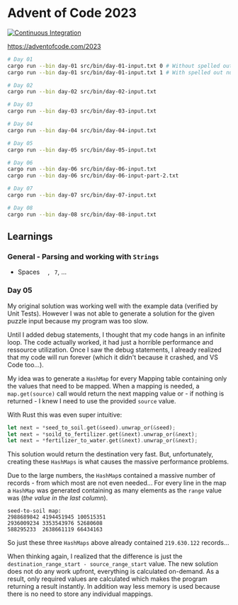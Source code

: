 # Advent of Code 2023

[![Continuous Integration](https://github.com/marcelfrey29/advent-of-code-2023/actions/workflows/continuous-integration.yml/badge.svg?branch=main)](https://github.com/marcelfrey29/advent-of-code-2023/actions/workflows/continuous-integration.yml)

https://adventofcode.com/2023

```bash
# Day 01
cargo run --bin day-01 src/bin/day-01-input.txt 0 # Without spelled out numbers
cargo run --bin day-01 src/bin/day-01-input.txt 1 # With spelled out numbers

# Day 02
cargo run --bin day-02 src/bin/day-02-input.txt

# Day 03
cargo run --bin day-03 src/bin/day-03-input.txt

# Day 04
cargo run --bin day-04 src/bin/day-04-input.txt

# Day 05
cargo run --bin day-05 src/bin/day-05-input.txt

# Day 06
cargo run --bin day-06 src/bin/day-06-input.txt
cargo run --bin day-06 src/bin/day-06-input-part-2.txt

# Day 07
cargo run --bin day-07 src/bin/day-07-input.txt

# Day 08
cargo run --bin day-08 src/bin/day-08-input.txt
```

## Learnings

### General - Parsing and working with `Strings`

- Spaces `  `, ` 7`, ...

### Day 05

My original solution was working well with the example data (verified by Unit Tests).
However I was not able to generate a solution for the given puzzle input because my program was too slow. 

Until I added debug statements, I thought that my code hangs in an infinite loop. 
The code actually worked, it had just a horrible performance and ressource utilization. 
Once I saw the debug statements, I already realized that my code will run forever (which it didn't because it crashed, and VS Code too...).

My idea was to generate a `HashMap` for every Mapping table containing only the values that need to be mapped. 
When a mapping is needed, a `map.get(source)` call would return the next mapping value or - if nothing is returned - I knew I need to use the provided `source` value.

With Rust this was even super intuitive:

```rust
let next = *seed_to_soil.get(&seed).unwrap_or(&seed);
let next = *soild_to_fertilizer.get(&next).unwrap_or(&next);
let next = *fertilizer_to_water.get(&next).unwrap_or(&next);
```

This solution would return the destination very fast.
But, unfortunately, creating these `HashMaps` is what causes the massive performance problems.

Due to the large numbers, the `HashMap`s contained a massive number of records - from which most are not even needed...
For every line in the map a `HashMap` was generated containing as many elements as the `range` value was (_the value in the last column_).

```
seed-to-soil map:
2988689842 4194451945 100515351
2936009234 3353543976 52680608
588295233  2638661119 66434163
```

So just these three `HashMaps` above already contained `219.630.122` records...

When thinking again, I realized that the difference is just the `destination_range_start - source_range_start` value.
The new solution does not do any work upfront, everything is calculated on-demand. 
As a result, only required values are calculated which makes the program returning a result instantly. 
In addition way less memory is used because there is no need to store any individual mappings.
